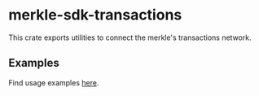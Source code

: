 # merkle-sdk-transactions

This crate exports utilities to connect the merkle's transactions network.

## Examples

Find usage examples [here](https://github.com/merkle3/merkle-sdk-rs/tree/main/examples/transactions).
